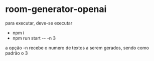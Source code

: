 # room-generator-openai

para executar, deve-se executar

- npm i
- npm run start -- -n 3

a opção -n recebe o numero de textos a serem gerados, sendo como padrão o 3
